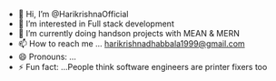 - 👋 Hi, I’m @HarikrishnaOfficial
- 👀 I’m interested in Full stack development
- 🌱 I’m currently doing handson projects with MEAN & MERN
- 📫 How to reach me ... harikrishnadhabbala1999@gmail.com
- 😄 Pronouns: ...
- ⚡ Fun fact: ...People think software engineers are printer fixers too

<!---
HarikrishnaOfficial/HarikrishnaOfficial is a ✨ special ✨ repository because its `README.md` (this file) appears on your GitHub profile.
You can click the Preview link to take a look at your changes.
--->
